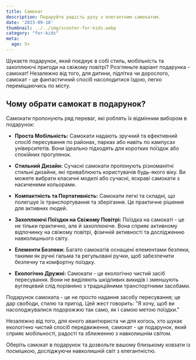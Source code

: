```yaml
---
title: Самокат
description: Подаруйте радість руху з елегантним самокатом.
date: '2023-09-18'
thumbnail: ../../img/scooter-for-kids.webp
category: "for-kids"
meta:
  age: 5+
---
```

Шукаєте подарунок, який поєднує в собі стиль, мобільність та захоплюючі пригоди на свіжому повітрі? Розгляньте варіант подарунка - самокат! Незалежно від того, для дитини, підлітка чи дорослого, самокат - це фантастичний спосіб насолодитися їздою, легко переміщаючись по місту.

## Чому обрати самокат в подарунок?

Самокати пропонують ряд переваг, які роблять їх відмінним вибором в подарунок:

- **Проста Мобільність:** Самокати надають зручний та ефективний спосіб пересування по районах, парках або навіть по кампусах університетів. Вони ідеально підходять для коротких поїздок або спокійних прогулянок.

- **Стильний Дизайн:** Сучасні самокати пропонують різноманітні стильні дизайни, які приваблюють користувачів будь-якого віку. Ви можете вибрати класичні моделі або сучасні, яскраві самокати з насиченими кольорами.

- **Компактність та Портативність:** Самокати легкі та складні, що полегшує їх транспортування та зберігання. Це практичне рішення для активних людей.

- **Захоплюючі Поїздки на Свіжому Повітрі:** Поїздка на самокаті - це не тільки практично, але й захоплююче. Вона сприяє активному відпочинку на свіжому повітрі, фізичній активності та дослідженню навколишнього світу.

- **Елементи Безпеки:** Багато самокатів оснащені елементами безпеки, такими як ручні гальма та регульовані ручки, щоб забезпечити безпечну та комфортну поїздку.

- **Екологічно Дружні:** Самокати - це екологічно чистий засіб пересування. Вони не виділяють шкідливих викидів і зменшують вуглецевий слід порівняно з традиційними транспортними засобами.

Подарунок самоката - це не просто надання засобу пересування; це дар свободи, стилю та пригод. Цей жест говорить: "Я хочу, щоб ви насолоджувалися подорожжю так само, як і самою метою поїздки."

Незалежно від того, для юного авантюриста чи для когось, хто шукає екологічно чистий спосіб передвиження, самокат - це подарунок, який сприяє мобільності, радості та зближенню з навколишнім світом.

Оберіть самокат в подарунок та дозвольте вашому близькому ковзати із посмішкою, досліджуючи навколишній світ з елегантністю.
